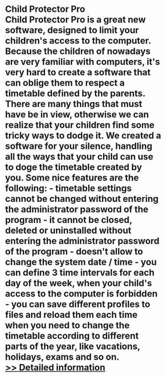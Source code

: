 # Child Protector Pro<br />Child Protector Pro is a great new software, designed to limit your children's access to the computer. Because the children of nowadays are very familiar with computers, it's very hard to create a software that can oblige them to respect a timetable defined by the parents. There are many things that must have be in view, otherwise we can realize that your children find some tricky ways to dodge it. We created a software for your silence, handling all the ways that your child can use to doge the timetable created by you. Some nice features are the following: - timetable settings cannot be changed without entering the administrator password of the program - it cannot be closed, deleted or uninstalled without entering the administrator password of the program - doesn't allow to change the system date / time - you can define 3 time intervals for each day of the week, when your child's access to the computer is forbidden - you can save different profiles to files and reload them each time when you need to change the timetable according to different parts of the year, like vacations, holidays, exams and so on.<br />[>> Detailed information](https://secure.shareit.com/shareit/product.html?productid=300042000&affiliateid=200057808)